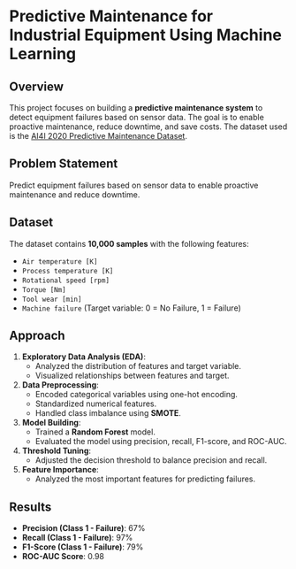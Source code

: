 # Predictive Maintenance for Industrial Equipment Using Machine Learning

## Overview
This project focuses on building a **predictive maintenance system** to detect equipment failures based on sensor data. The goal is to enable proactive maintenance, reduce downtime, and save costs. The dataset used is the [AI4I 2020 Predictive Maintenance Dataset](https://archive.ics.uci.edu/ml/datasets/AI4I+2020+Predictive+Maintenance+Dataset).

## Problem Statement
Predict equipment failures based on sensor data to enable proactive maintenance and reduce downtime.

## Dataset
The dataset contains **10,000 samples** with the following features:
- `Air temperature [K]`
- `Process temperature [K]`
- `Rotational speed [rpm]`
- `Torque [Nm]`
- `Tool wear [min]`
- `Machine failure` (Target variable: 0 = No Failure, 1 = Failure)

## Approach
1. **Exploratory Data Analysis (EDA)**:
   - Analyzed the distribution of features and target variable.
   - Visualized relationships between features and target.
2. **Data Preprocessing**:
   - Encoded categorical variables using one-hot encoding.
   - Standardized numerical features.
   - Handled class imbalance using **SMOTE**.
3. **Model Building**:
   - Trained a **Random Forest** model.
   - Evaluated the model using precision, recall, F1-score, and ROC-AUC.
4. **Threshold Tuning**:
   - Adjusted the decision threshold to balance precision and recall.
5. **Feature Importance**:
   - Analyzed the most important features for predicting failures.

## Results
- **Precision (Class 1 - Failure)**: 67%
- **Recall (Class 1 - Failure)**: 97%
- **F1-Score (Class 1 - Failure)**: 79%
- **ROC-AUC Score**: 0.98

